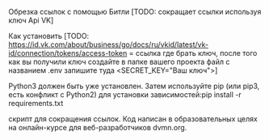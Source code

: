 Обрезка ссылок с помощью Битли
[TODO: сокращает ссылки используя ключ Api VK]

Как установить
[TODO: https://id.vk.com/about/business/go/docs/ru/vkid/latest/vk-id/connection/tokens/access-token = ссылка где брать ключ, после того как вы получили ключ создайте в папке вашего проекта файл с названием .env  запишите туда <SECRET_KEY="Ваш ключ">]

Python3 должен быть уже установлен. Затем используйте pip (или pip3, есть конфликт с Python2) для установки зависимостей:pip install -r requirements.txt


скрипт для сокращения ссылок.
Код написан в образовательных целях на онлайн-курсе для веб-разработчиков dvmn.org.